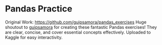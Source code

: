 # Pandas Practice

Original Work: <https://github.com/guipsamora/pandas_exercises>
Huge shoutout to [guipsamora](https://github.com/guipsamora) for creating these fantastic Pandas exercises! They are clear, concise, and cover essential concepts effectively.
Uploaded to Kaggle for easy interactivity.
